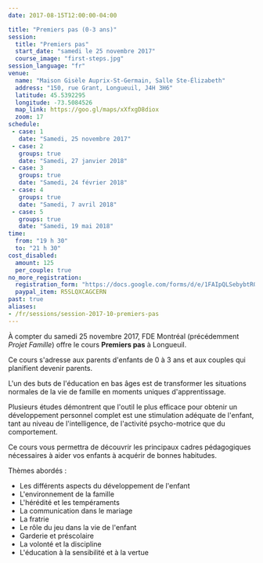 ```yaml
---
date: 2017-08-15T12:00:00-04:00

title: "Premiers pas (0-3 ans)"
session:
  title: "Premiers pas"
  start_date: "samedi le 25 novembre 2017"
  course_image: "first-steps.jpg"
session_language: "fr"
venue:
  name: "Maison Gisèle Auprix-St-Germain, Salle Ste-Élizabeth"
  address: "150, rue Grant, Longueuil, J4H 3H6"
  latitude: 45.5392295
  longitude: -73.5084526
  map_link: https://goo.gl/maps/xXfxgD8diox
  zoom: 17
schedule:
 - case: 1
   date: "Samedi, 25 novembre 2017"
 - case: 2
   groups: true
   date: "Samedi, 27 janvier 2018"
 - case: 3
   groups: true
   date: "Samedi, 24 février 2018"
 - case: 4
   groups: true
   date: "Samedi, 7 avril 2018"
 - case: 5
   groups: true
   date: "Samedi, 19 mai 2018"
time:
  from: "19 h 30"
  to: "21 h 30"
cost_disabled:
  amount: 125
  per_couple: true
no_more_registration:
  registration_form: "https://docs.google.com/forms/d/e/1FAIpQLSebybtR0K4zdHTA4eI4NmfBmE5dJ5TzgE4FKA3D-WEQ6Q5vAg/viewform?usp=sf_link"
  paypal_item: R5SLQXCAGCERN
past: true
aliases:
- /fr/sessions/session-2017-10-premiers-pas
---
```


À compter du samedi 25 novembre 2017, FDE Montréal (précédemment _Projet
Famille_) offre le cours **Premiers pas** à Longueuil.

Ce cours s'adresse aux parents d'enfants de 0 à 3 ans et aux couples qui
planifient devenir parents.

L'un des buts de l'éducation en bas âges est de transformer les situations normales
de la vie de famille en moments uniques d'apprentissage.

Plusieurs études démontrent que l'outil le plus efficace pour obtenir un
développement personnel complet est une stimulation adéquate de l'enfant, tant
au niveau de l'intelligence, de l'activité psycho-motrice que du comportement.

Ce cours vous permettra de découvrir les principaux cadres pédagogiques
nécessaires à aider vos enfants à acquérir de bonnes habitudes.

Thèmes abordés :

* Les différents aspects du développement de l'enfant
* L'environnement de la famille
* L'hérédité et les tempéraments
* La communication dans le mariage
* La fratrie
* Le rôle du jeu dans la vie de l'enfant
* Garderie et préscolaire
* La volonté et la discipline
* L'éducation à la sensibilité et à la vertue
